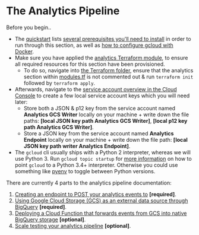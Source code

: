 # The Analytics Pipeline

Before you begin..

- The [quickstart](../quickstart.md) lists [several prerequisites you'll need to install](../quickstart.md#prerequisites) in order to run through this section, as well as [how to configure gcloud with Docker](../quickstart.md#building-your-service-images).
- Make sure you have applied the [analytics Terraform module](../../services/terraform/module-analytics), to ensure all required resources for this section have been provisioned.
    + To do so, navigate into [the Terraform folder](../../services/terraform), ensure that the analytics section within [modules.tf](../../services/terraform/modules.tf) is not commented out & run `terraform init` followed by `terraform apply`.
- Afterwards, navigate to the [service account overview in the Cloud Console](https://console.cloud.google.com/iam-admin/serviceaccounts) to create a few local service account keys which you will need later:
    + Store both a JSON & p12 key from the service account named **Analytics GCS Writer** locally on your machine + write down the file paths: **[local JSON key path Analytics GCS Writer]**, **[local p12 key path Analytics GCS Writer]**.
    + Store a JSON key from the service account named **Analytics Endpoint** locally on your machine + write down the file path: **[local JSON key path writer Analytics Endpoint]**.
- The `gcloud` cli usually ships with a Python 2 interpreter, whereas we will use Python 3. Run `gcloud topic startup` for [more information](https://cloud.google.com/sdk/install) on how to point `gcloud` to a Python 3.4+ interpreter. Otherwise you could use something like [pyenv](https://github.com/pyenv/pyenv) to toggle between Python versions.

There are currently 4 parts to the analytics pipeline documentation:

1. [Creating an endpoint to POST your analytics events to](./1-cloud-endpoint.md) **[required]**.
2. [Using Google Cloud Storage (GCS) as an external data source through BigQuery](./2-bigquery-gcs-external.md) **[required]**.
3. [Deploying a Cloud Function that forwards events from GCS into native BigQuery storage](./3-bigquery-cloud-function.md) **[optional]**.
4. [Scale testing your analytics pipeline](./4-scale-test.md) **[optional]**.
